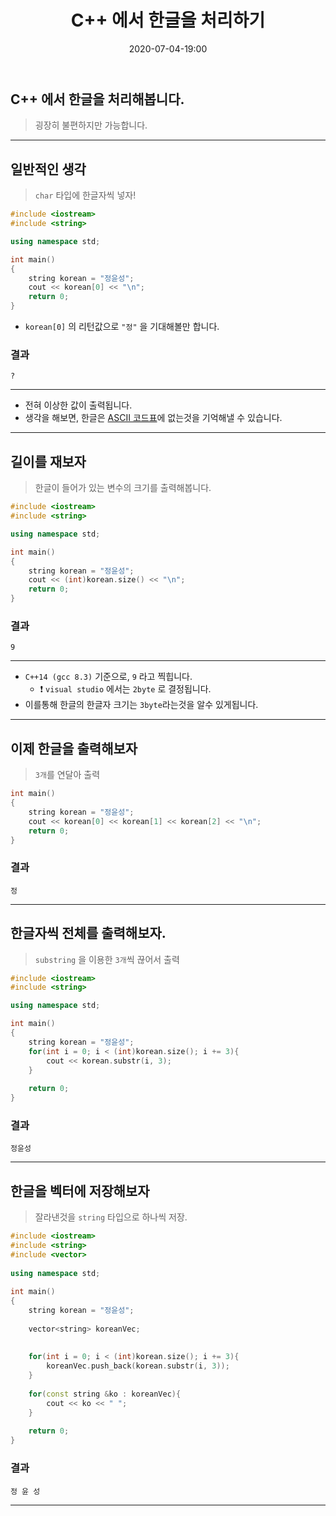 ﻿---
title: C++ 에서 한글을 처리하기
date: 2020-07-04-19:00
categories:
- Cpp

tags:
- Cpp

---

## C++ 에서 한글을 처리해봅니다.
> 굉장히 불편하지만 가능합니다.

---

## 일반적인 생각
> `char` 타입에 한글자씩 넣자!

```c++
#include <iostream>
#include <string>

using namespace std;

int main()
{
    string korean = "정윤성";
    cout << korean[0] << "\n";
	return 0;
}
```

* `korean[0]` 의 리턴값으로 `"정"` 을 기대해볼만 합니다.

### 결과

```console
?
```
---

* 전혀 이상한 값이 출력됩니다.
* 생각을 해보면, 한글은 [ASCII 코드표](https://ko.wikipedia.org/wiki/ASCII)에 없는것을 기억해낼 수 있습니다.

---

## 길이를 재보자
> 한글이 들어가 있는 변수의 크기를 출력해봅니다.

```c++
#include <iostream>
#include <string>

using namespace std;

int main()
{
    string korean = "정윤성";
    cout << (int)korean.size() << "\n";
	return 0;
}
```

### 결과

```console
9
```

---
* `C++14 (gcc 8.3)` 기준으로, `9` 라고 찍힙니다.
	* :heavy_exclamation_mark: `visual studio` 에서는 `2byte` 로 결정됩니다.
* 이를통해 한글의 한글자 크기는 `3byte`라는것을 알수 있게됩니다.

---

## 이제 한글을 출력해보자
> `3개`를 연달아 출력

```c++
int main()
{
    string korean = "정윤성";
    cout << korean[0] << korean[1] << korean[2] << "\n";
	return 0;
}
```

### 결과

```console
정
```

---

## 한글자씩 전체를 출력해보자.
> `substring` 을 이용한 `3개`씩 끊어서 출력

```c++
#include <iostream>
#include <string>

using namespace std;

int main()
{
    string korean = "정윤성";
    for(int i = 0; i < (int)korean.size(); i += 3){
        cout << korean.substr(i, 3);
    }
    
    return 0;
}
```

### 결과

```console
정윤성
```

---

## 한글을 벡터에 저장해보자
> 잘라낸것을 `string` 타입으로 하나씩 저장.

```c++
#include <iostream>
#include <string>
#include <vector>
 
using namespace std;
 
int main()
{
    string korean = "정윤성";
 
    vector<string> koreanVec;
 
 
    for(int i = 0; i < (int)korean.size(); i += 3){
        koreanVec.push_back(korean.substr(i, 3));
    }
 
    for(const string &ko : koreanVec){
        cout << ko << " ";
    }
 
    return 0;
}
```

### 결과

```console
정 윤 성
```

---